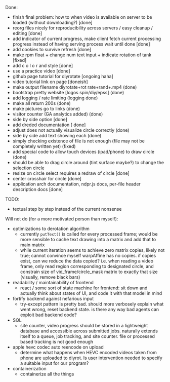 Done:
- finish final problem: how to when video is available on server to be loaded
    (without downloading?) [done]
- reorg files nicely for reproducibility across servers / easy cleanup / editing
    [done]
- add indicator of current progress, make client fetch current processing
    progress instead of having serving process wait until done [done]
- add cookies to survive refresh [done]
- make rpm float + change num text input + indicate rotation of tank [fixed] 
- add c o l o r and style [done]
- use a practice video [done]
- github page tutorial for diyrotate [ongoing haha]
- video tutorial link on page [doneish]
- make output filename diyrotate+rot rate+rand+.mp4 (done)
- bootstrap pretty website [logos spin/diy/epss] (done)
- add logging / rate limiting (logging done)
- make all return 200s (done)
- make pictures go to links (done)
- visitor counter (GA analytics added) (done)
- side by side option [done]
- add dreded documentation [ done]
- adjust does not actually visualize circle correctly (done)
- side by side add text showing each (done)
- simply checking existence of file is not enough (file may not be completely
    written yet) (fixed)
- add special code to allow touch devices (ipad/phone) to draw circle (done)
- should be able to drag circle around (tint surface maybe?) to change the
    selection circle
- resize on circle select requires a redraw of circle [done]
- center crosshair for circle [done]
- application arch documentation, ndpr.js docs, per-file header description
docs [done]

TODO: 
- textual step by step instead of the current nonsense

Will not do (for a more motivated person than myself):
- optimizations to derotation algorithm
    - currently `putText()` is called for every processed frame; would be more
        sensible to cache text drawing into a matrix and add that to main matrix
    - while current iteration seems to achieve zero matrix copies, likely not
        true; cannot convince myself warpAffine has no copies. if copies exist,
        can we reduce the data copied? i.e. when reading a video frame, only
        read region corresponding to designated circle, and constrain size of
        vid_frame/circle_mask matrix to exactly that size (visually, remove
        black bars)
- readability / maintainability of frontend
    - react / some sort of state machine for frontend: sit down and actually
        think about states of UI, and code it with that model in mind
- fortify backend against nefarious input
    - try-except pattern is pretty bad. should more verbosely explain what went
        wrong, reset backend state. is there any way bad agents can exploit bad
        backend code?
- SQL
    - site counter, video progress should be stored in a lightweight database
        and accessible across submitted jobs. naturally extends itself to a
        queue, job tracking, and site counter. file or processed based tracking
        is not good enough
- apple hevc codec auto reencode on upload
    - determine what happens when HEVC encoded videos taken from phone are
        uploaded to diyrot. Is user intervention needed to specify a suitable
        input for our program? 
- containerization
    - containerize all the things
